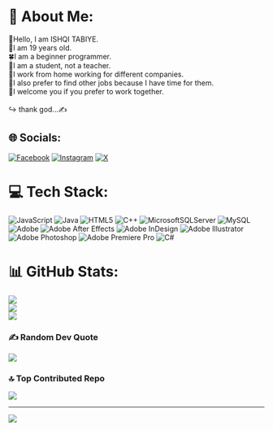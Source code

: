 # 💫 About Me:
🦅Hello, I am ISHQI TABIYE.<br>🌿I am 19 years old.<br>🍀I am a beginner programmer.<br>🌱I am a student, not a teacher.<br>🌴I work from home working for different companies.<br>🌳I also prefer to find other jobs because I have time for them.<br>🍃I welcome you if you prefer to work together.<br><br>                      ↪  thank god...✍


## 🌐 Socials:
[![Facebook](https://img.shields.io/badge/Facebook-%231877F2.svg?logo=Facebook&logoColor=white)](https://facebook.com/IshqiTabiye) [![Instagram](https://img.shields.io/badge/Instagram-%23E4405F.svg?logo=Instagram&logoColor=white)](https://instagram.com/ishqi_tabiye) [![X](https://img.shields.io/badge/X-black.svg?logo=X&logoColor=white)](https://x.com/IshqiTabiye) 

# 💻 Tech Stack:
![JavaScript](https://img.shields.io/badge/javascript-%23323330.svg?style=for-the-badge&logo=javascript&logoColor=%23F7DF1E) ![Java](https://img.shields.io/badge/java-%23ED8B00.svg?style=for-the-badge&logo=openjdk&logoColor=white) ![HTML5](https://img.shields.io/badge/html5-%23E34F26.svg?style=for-the-badge&logo=html5&logoColor=white) ![C++](https://img.shields.io/badge/c++-%2300599C.svg?style=for-the-badge&logo=c%2B%2B&logoColor=white) ![MicrosoftSQLServer](https://img.shields.io/badge/Microsoft%20SQL%20Server-CC2927?style=for-the-badge&logo=microsoft%20sql%20server&logoColor=white) ![MySQL](https://img.shields.io/badge/mysql-4479A1.svg?style=for-the-badge&logo=mysql&logoColor=white) ![Adobe](https://img.shields.io/badge/adobe-%23FF0000.svg?style=for-the-badge&logo=adobe&logoColor=white) ![Adobe After Effects](https://img.shields.io/badge/Adobe%20After%20Effects-9999FF.svg?style=for-the-badge&logo=Adobe%20After%20Effects&logoColor=white) ![Adobe InDesign](https://img.shields.io/badge/Adobe%20InDesign-49021F?style=for-the-badge&logo=adobeindesign&logoColor=FF3366) ![Adobe Illustrator](https://img.shields.io/badge/adobe%20illustrator-%23FF9A00.svg?style=for-the-badge&logo=adobe%20illustrator&logoColor=white) ![Adobe Photoshop](https://img.shields.io/badge/adobe%20photoshop-%2331A8FF.svg?style=for-the-badge&logo=adobe%20photoshop&logoColor=white) ![Adobe Premiere Pro](https://img.shields.io/badge/Adobe%20Premiere%20Pro-9999FF.svg?style=for-the-badge&logo=Adobe%20Premiere%20Pro&logoColor=white) ![C#](https://img.shields.io/badge/c%23-%23239120.svg?style=for-the-badge&logo=csharp&logoColor=white)
# 📊 GitHub Stats:
![](https://github-readme-stats.vercel.app/api?username=Ishqi-Tabiye&theme=radical&hide_border=false&include_all_commits=true&count_private=true)<br/>
![](https://github-readme-streak-stats.herokuapp.com/?user=Ishqi-Tabiye&theme=radical&hide_border=false)<br/>
![](https://github-readme-stats.vercel.app/api/top-langs/?username=Ishqi-Tabiye&theme=radical&hide_border=false&include_all_commits=true&count_private=true&layout=compact)

### ✍️ Random Dev Quote
![](https://quotes-github-readme.vercel.app/api?type=vetical&theme=radical)

### 🔝 Top Contributed Repo
![](https://github-contributor-stats.vercel.app/api?username=Ishqi-Tabiye&limit=5&theme=radical&combine_all_yearly_contributions=true)

---
[![](https://visitcount.itsvg.in/api?id=Ishqi-Tabiye&icon=7&color=13)](https://visitcount.itsvg.in)

<!-- Proudly created with GPRM ( https://gprm.itsvg.in ) -->
